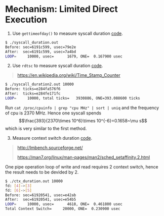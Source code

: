 # Mechanism: Limited Direct Execution

1. Use `gettimeofday()` to measure syscall duration [code](syscall_duration.c).

```bash
$ ./syscall_duration.out
Before: sec=6191c599, usec=79e2e
After:  sec=6191c599, usec=7a4bd
LOOP=     10000, usec=      1679, ONE=  0.167900 usec
```

2. Use `rdtsc` to measure syscall duration [code](syscall_duration2.c).

> https://en.wikipedia.org/wiki/Time_Stamp_Counter

```bash
$ ./syscall_duration2.out 10000
Before: ticks=e284fa576f6
After:  ticks=e284fe171fc
LOOP=     10000, total ticks=   3930886, ONE=393.088600 ticks
```

Run `cat /proc/cpuinfo | grep "cpu MHz" | sort | uniq` and the frequency of cpu is 2370 MHz. Hence one syscall spends
$$\frac{393}{2370\times 10^6}\times 10^{-6}=0.1658~\mu s$$
which is very similar to the first method.

3. Measure context switch duration [code](ctx_duration.c).

> http://lmbench.sourceforge.net/
>
> https://man7.org/linux/man-pages/man2/sched_setaffinity.2.html

One pipe operation loop of write and read requires 2 context switch, hence the result needs to be devided by 2.

```bash
$ ./ctx_duration.out 10000
fd: [4]->[3]
fd: [6]->[5]
Before: sec=61920541, usec=e42ab
After:  sec=61920541, usec=e54b5
LOOP=     10000, usec=      4618, ONE=  0.461800 usec
Total Context Switch=     20000, ONE=  0.230900 usec
```

